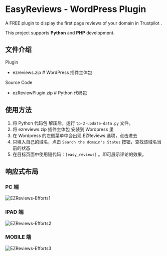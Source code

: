 # EasyReviews - WordPress Plugin
A FREE plugin to display the first page reviews of your domain in Trustpilot .

This project supports **Python** and **PHP** development.

## 文件介绍
Plugin
- ezreviews.zip # WordPress 插件主体包

Source Code
- ezReviewPlugin.zip # Python 代码包

## 使用方法
1. 将 Python 代码包 解压后，运行 `tp-2-update-data.py` 文件。
2. 将 ezreviews.zip 插件主体包 安装到 Wordpress 里
3. 在 Wordpress 的左侧菜单中会出现 EZReviews 选项，点击进去
4. 只填入自己的域名，点击 `Search the domain's Status` 按钮，查找该域名当前的状态
5. 在目标页面中使用短代码：`[easy_reviews]` 。即可展示评论的效果。

## 响应式布局

### PC 端
![EZReviews-Efforts1](https://img.hoocode.com/i/2025/02/06/sx13f5.webp)

### IPAD 端
![EZReviews-Efforts2](https://img.hoocode.com/i/2025/02/06/sx1jxa.webp)

### MOBILE 端
![EZReviews-Efforts3](https://img.hoocode.com/i/2025/02/06/sx0wcj.webp)

